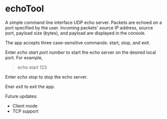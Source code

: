 # echoTool

A simple command line interface UDP echo server. Packets are echoed on a port specified by the user. Incoming packets' source IP address, source port, payload size (bytes), and payload are displayed in the console.

The app accepts three case-sensitive commands: start, stop, and exit. 

Enter *echo start port number* to start the echo server on the desired local port. For example,
> echo start 123

Enter *echo stop* to stop the echo server.

Ener *exit* to exit the app.

Future updates:
- Client mode
- TCP support

